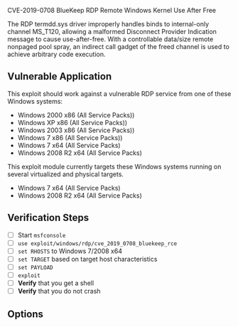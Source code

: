 CVE-2019-0708 BlueKeep RDP Remote Windows Kernel Use After Free

The RDP termdd.sys driver improperly handles binds to internal-only channel MS_T120, allowing a malformed Disconnect Provider Indication message to cause use-after-free.  With a controllable data/size remote nonpaged pool spray, an indirect call gadget of the freed channel is used to achieve arbitrary code execution.

## Vulnerable Application

This exploit should work against a vulnerable RDP service from one of these Windows systems:

* Windows 2000 x86 (All Service Packs))
* Windows XP x86 (All Service Packs))
* Windows 2003 x86 (All Service Packs))
* Windows 7 x86 (All Service Packs))
* Windows 7 x64 (All Service Packs)
* Windows 2008 R2 x64 (All Service Packs)

This exploit module currently targets these Windows systems running on several virtualized and physical targets.

* Windows 7 x64 (All Service Packs)
* Windows 2008 R2 x64 (All Service Packs)

## Verification Steps

- [ ] Start `msfconsole`
- [ ] `use exploit/windows/rdp/cve_2019_0708_bluekeep_rce`
- [ ] `set RHOSTS` to Windows 7/2008 x64
- [ ] `set TARGET` based on target host characteristics
- [ ] `set PAYLOAD`
- [ ] `exploit`
- [ ] **Verify** that you get a shell
- [ ] **Verify** that you do not crash

## Options
